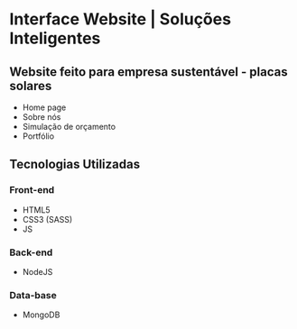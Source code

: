 # Interface Website | Soluções Inteligentes

## Website feito para empresa sustentável - placas solares
- Home page 
- Sobre nós
- Simulação de orçamento
- Portfólio

## Tecnologias Utilizadas

### Front-end
- HTML5
- CSS3 (SASS)
- JS

### Back-end
- NodeJS

### Data-base
- MongoDB
